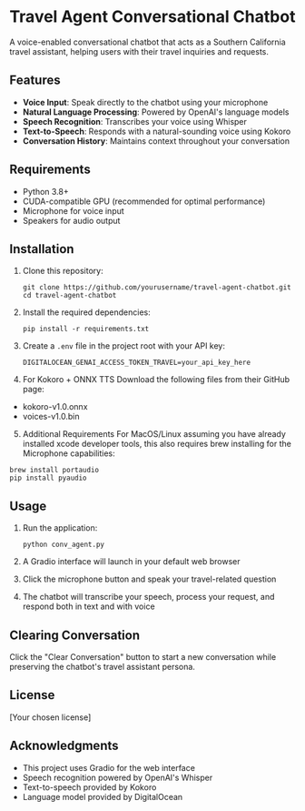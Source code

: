 # Travel Agent Conversational Chatbot

A voice-enabled conversational chatbot that acts as a Southern California travel assistant, helping users with their travel inquiries and requests.

## Features

- **Voice Input**: Speak directly to the chatbot using your microphone
- **Natural Language Processing**: Powered by OpenAI's language models
- **Speech Recognition**: Transcribes your voice using Whisper
- **Text-to-Speech**: Responds with a natural-sounding voice using Kokoro
- **Conversation History**: Maintains context throughout your conversation

## Requirements

- Python 3.8+
- CUDA-compatible GPU (recommended for optimal performance)
- Microphone for voice input
- Speakers for audio output

## Installation

1. Clone this repository:
   ```
   git clone https://github.com/yourusername/travel-agent-chatbot.git
   cd travel-agent-chatbot
   ```

2. Install the required dependencies:
   ```
   pip install -r requirements.txt
   ```

3. Create a `.env` file in the project root with your API key:
   ```
   DIGITALOCEAN_GENAI_ACCESS_TOKEN_TRAVEL=your_api_key_here
   ```
4. For Kokoro + ONNX TTS
Download the following files from their GitHub page:

- kokoro-v1.0.onnx
- voices-v1.0.bin

5. Additional Requirements
For MacOS/Linux assuming you have already installed xcode developer tools, this also requires brew installing for the Microphone capabilities:

```
brew install portaudio
pip install pyaudio
```

## Usage

1. Run the application:
   ```
   python conv_agent.py
   ```

2. A Gradio interface will launch in your default web browser
3. Click the microphone button and speak your travel-related question
4. The chatbot will transcribe your speech, process your request, and respond both in text and with voice

## Clearing Conversation

Click the "Clear Conversation" button to start a new conversation while preserving the chatbot's travel assistant persona.

## License

[Your chosen license]

## Acknowledgments

- This project uses Gradio for the web interface
- Speech recognition powered by OpenAI's Whisper
- Text-to-speech provided by Kokoro
- Language model provided by DigitalOcean 